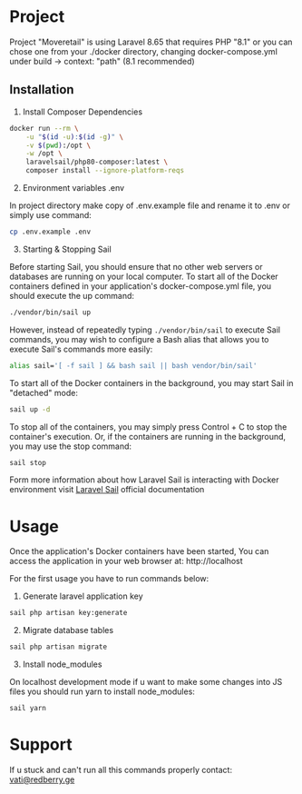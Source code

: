 # Project

Project "Moveretail" is using Laravel 8.65 that requires PHP "8.1" or you can chose one from your ./docker directory, changing docker-compose.yml under build -> context: "path" (8.1 recommended)

## Installation

1. Install Composer Dependencies

```bash
docker run --rm \
    -u "$(id -u):$(id -g)" \
    -v $(pwd):/opt \
    -w /opt \
    laravelsail/php80-composer:latest \
    composer install --ignore-platform-reqs
```
2. Environment variables .env

In project directory make copy of .env.example file and rename it to .env
or simply use command:
```bash
cp .env.example .env
```

3. Starting & Stopping Sail

Before starting Sail, you should ensure that no other web servers or databases are running on your local computer. To start all of the Docker containers defined in your application's docker-compose.yml file, you should execute the up command:

```bash
./vendor/bin/sail up
```
However, instead of repeatedly typing `./vendor/bin/sail` to execute Sail commands, you may wish to configure a Bash alias that allows you to execute Sail's commands more easily:

```bash
alias sail='[ -f sail ] && bash sail || bash vendor/bin/sail'
```

To start all of the Docker containers in the background, you may start Sail in "detached" mode:
```bash
sail up -d
```
To stop all of the containers, you may simply press Control + C to stop the container's execution. Or, if the containers are running in the background, you may use the stop command:
```bash
sail stop
```
Form more information about how Laravel Sail is interacting with Docker environment visit [Laravel Sail](https://laravel.com/docs/8.x/sail) official documentation

# Usage

Once the application's Docker containers have been started, You can access the application in your web browser at: http://localhost

For the first usage you have to run commands below:

1. Generate laravel application key

```bash
sail php artisan key:generate
```

2. Migrate database tables

```bash
sail php artisan migrate
```

3. Install node_modules

On localhost development mode if u want to make some changes into JS files you should run yarn to install node_modules:

```bash
sail yarn
```

# Support

If u stuck and can't run all this commands properly contact: [vati@redberry.ge](mailto:vati@redberry.ge)